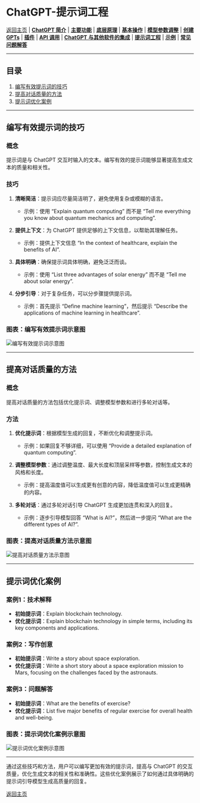 # ChatGPT-提示词工程

[返回主页](../README.md) | [**ChatGPT 简介**](ChatGPT-Introduction.md) | [**主要功能**](ChatGPT-Key%20Features.md) | [**底层原理**](ChatGPT-Underlying%20Principles.md) | [**基本操作**](ChatGPT-Basic%20Operations.md) | [**模型参数调整**](ChatGPT-Model%20Parameter%20Adjustment.md) | [**创建 GPTs**](ChatGPT-Creating%20GPTs.md) | [**插件**](ChatGPT-Plugins.md) | [**API 调用**](ChatGPT-API%20Calls.md) | [**ChatGPT 与其他软件的集成**](ChatGPT%20+%20Other%20Software.md) | [**提示词工程**](ChatGPT-Prompt%20Engineering.md) | [**示例**](ChatGPT-Examples.md) | [**常见问题解答**](ChatGPT-FAQ%20(Frequently%20Asked%20Questions).md)

---

## 目录
1. [编写有效提示词的技巧](#编写有效提示词的技巧)
2. [提高对话质量的方法](#提高对话质量的方法)
3. [提示词优化案例](#提示词优化案例)

---

## 编写有效提示词的技巧

### 概念
提示词是与 ChatGPT 交互时输入的文本。编写有效的提示词能够显著提高生成文本的质量和相关性。

### 技巧
1. **清晰简洁**：提示词应尽量简洁明了，避免使用复杂或模糊的语言。
   - 示例：使用 “Explain quantum computing” 而不是 “Tell me everything you know about quantum mechanics and computing”.

2. **提供上下文**：为 ChatGPT 提供足够的上下文信息，以帮助其理解任务。
   - 示例：提供上下文信息 “In the context of healthcare, explain the benefits of AI”.

3. **具体明确**：确保提示词具体明确，避免泛泛而谈。
   - 示例：使用 “List three advantages of solar energy” 而不是 “Tell me about solar energy”.

4. **分步引导**：对于复杂任务，可以分步骤提供提示词。
   - 示例：首先提示 “Define machine learning”，然后提示 “Describe the applications of machine learning in healthcare”.

### 图表：编写有效提示词示意图
![编写有效提示词示意图](https://example.com/effective-prompt-writing-chart.png)

---

## 提高对话质量的方法

### 概念
提高对话质量的方法包括优化提示词、调整模型参数和进行多轮对话等。

### 方法
1. **优化提示词**：根据模型生成的回复，不断优化和调整提示词。
   - 示例：如果回复不够详细，可以使用 “Provide a detailed explanation of quantum computing”.

2. **调整模型参数**：通过调整温度、最大长度和顶层采样等参数，控制生成文本的风格和长度。
   - 示例：提高温度值可以生成更有创意的内容，降低温度值可以生成更精确的内容。

3. **多轮对话**：通过多轮对话引导 ChatGPT 生成更加连贯和深入的回复。
   - 示例：逐步引导模型回答 “What is AI?”，然后进一步提问 “What are the different types of AI?”.

### 图表：提高对话质量方法示意图
![提高对话质量方法示意图](https://example.com/improve-conversation-quality-chart.png)

---

## 提示词优化案例

### 案例1：技术解释
- **初始提示词**：Explain blockchain technology.
- **优化提示词**：Explain blockchain technology in simple terms, including its key components and applications.

### 案例2：写作创意
- **初始提示词**：Write a story about space exploration.
- **优化提示词**：Write a short story about a space exploration mission to Mars, focusing on the challenges faced by the astronauts.

### 案例3：问题解答
- **初始提示词**：What are the benefits of exercise?
- **优化提示词**：List five major benefits of regular exercise for overall health and well-being.

### 图表：提示词优化案例示意图
![提示词优化案例示意图](https://example.com/prompt-optimization-examples-chart.png)

---

通过这些技巧和方法，用户可以编写更加有效的提示词，提高与 ChatGPT 的交互质量，优化生成文本的相关性和准确性。这些优化案例展示了如何通过具体明确的提示词引导模型生成高质量的回复。

[返回主页](../README.md)
